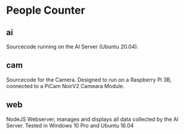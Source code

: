 # People Counter

## ai
Sourcecode running on the AI Server (Ubuntu 20.04).

## cam
Sourcecode for the Camera. Designed to run on a Raspberry Pi 3B, connected to a PiCam NoirV2 Cameara Module.

## web
NodeJS Webserver, manages and displays all data collected by the AI Server. Tested in Windows 10 Pro and Ubuntu 16.04
